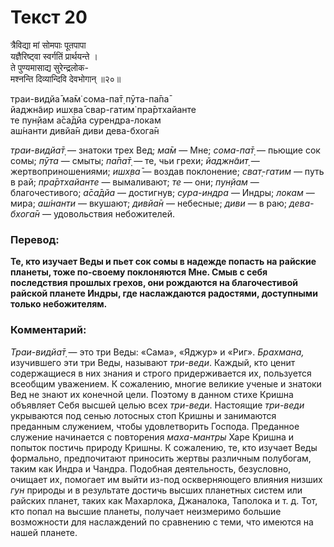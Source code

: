 # Текст 20

त्रैविद्या मां सोमपाः पूतपापा  
यज्ञैरिष्ट्वा स्वर्गतिं प्रार्थयन्ते ।  
ते पुण्यमासाद्य सुरेन्द्रलोक-  
मश्नन्ति दिव्यान्दिवि देवभोगान् ॥२०॥

траи-видйа̄ ма̄м̇ сома-па̄т̣ пӯта-па̄па̄  
йаджн̃аир ишх̣ва̄ свар-гатим̇ пра̄ртхайанте  
те пун̣йам а̄са̄дйа сурендра-локам  
аш́нанти дивйа̄н диви дева-бхога̄н

_траи-видйа̄т̣_ — знатоки трех Вед; _ма̄м_ — Мне; _сома-па̄т̣_ — пьющие сок сомы; _пӯта_ — смыты; _па̄па̄т̣_ — те, чьи грехи; _йаджн̃аит̣_ — жертвоприношениями; _ишх̣ва̄_ — воздав поклонение; _сват̣-гатим_ — путь в рай; _пра̄ртхайанте_ — вымаливают; _те_ — они; _пун̣йам_ — благочестивого; _а̄са̄дйа_ — достигнув; _сура-индра_ — Индры; _локам_ — мира; _аш́нанти_ — вкушают; _дивйа̄н_ — небесные; _диви_ — в раю; _дева- бхога̄н_ — удовольствия небожителей.

### Перевод:

**Те, кто изучает Веды и пьет сок сомы в надежде попасть на райские планеты, тоже по-своему поклоняются Мне. Смыв с себя последствия прошлых грехов, они рождаются на благочестивой райской планете Индры, где наслаждаются радостями, доступными только небожителям.**

### Комментарий:

_Траи-видйа̄т̣_ — это три Веды: «Сама», «Яджур» и «Риг». _Брахмана,_ изучившего эти три Веды, называют _три-веди_. Каждый, кто ценит содержащиеся в них знания и строго придерживается их, пользуется всеобщим уважением. К сожалению, многие великие ученые и знатоки Вед не знают их конечной цели. Поэтому в данном стихе Кришна объявляет Себя высшей целью всех _три-веди_. Настоящие _три-веди_ укрываются под сенью лотосных стоп Кришны и занимаются преданным служением, чтобы удовлетворить Господа. Преданное служение начинается с повторения _маха-мантры_ Харе Кришна и попыток постичь природу Кришны. К сожалению, те, кто изучает Веды формально, предпочитают приносить жертвы различным полубогам, таким как Индра и Чандра. Подобная деятельность, безусловно, очищает их, помогает им выйти из-под оскверняющего влияния низших _гун_ природы и в результате достичь высших планетных систем или райских планет, таких как Махарлока, Джаналока, Таполока и т. д. Тот, кто попал на высшие планеты, получает неизмеримо большие возможности для наслаждений по сравнению с теми, что имеются на нашей планете.
